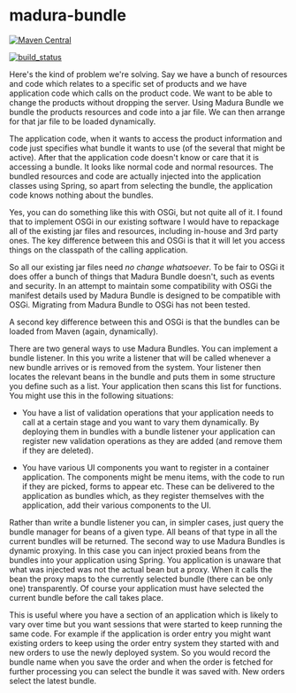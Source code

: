 madura-bundle
============

[![Maven Central](https://maven-badges.herokuapp.com/maven-central/nz.co.senanque/madura-bundles/badge.svg)](http://mvnrepository.com/artifact/nz.co.senanque/madura-bundles)

[![build_status](https://travis-ci.org/RogerParkinson/madura-bundles.svg?branch=master)](https://travis-ci.org/RogerParkinson/madura-bundles)

Here's the kind of problem we're solving. Say we have a bunch of resources and code which relates to a specific set of products and we have application code which calls on the product code. We want to be able to change the products without dropping the server. Using Madura Bundle we bundle the products resources and code into a jar file. We can then arrange for that jar file to be loaded dynamically.

The application code, when it wants to access the product information and code just specifies what bundle it wants to use (of the several that might be active). After that the application code doesn't know or care that it is accessing a bundle. It looks like normal code and normal resources. The bundled resources and code are actually injected into the application classes using Spring, so apart from selecting the bundle, the application code knows nothing about the bundles.

Yes, you can do something like this with OSGi, but not quite all of it. I found that to implement OSGi in our existing software I would have to repackage all of the existing jar files and resources, including in-house and 3rd party ones. The key difference between this and OSGi is that it will let you access things on the classpath of the calling application.

So all our existing jar files need *no change whatsoever*. To be fair to OSGi it does offer a bunch of things that Madura Bundle doesn't, such as events and security. In an attempt to maintain some compatibility with OSGi the manifest details used by Madura Bundle is designed to be compatible with OSGi. Migrating from Madura Bundle to OSGi has not been tested.

A second key difference between this and OSGi is that the bundles can be loaded from Maven (again, dynamically).

There are two general ways to use Madura Bundles. You can implement a bundle listener. In this you write a listener that will be called whenever a new bundle arrives or is removed from the system. Your listener then locates the relevant beans in the bundle and puts them in some structure you define such as a list. Your application then scans this list for functions. You might use this in the following situations: 

 * You have a list of validation operations that your application needs to call at a certain stage and you want to vary them dynamically. By deploying them in bundles with a bundle listener your
application can register new validation operations as they are added (and remove them if they are deleted).

 * You have various UI components you want to register in a container application. The components might be menu items, with the code to run if they are picked, forms to appear etc. These can be
delivered to the application as bundles which, as they register themselves with the application, add their various components to the UI.

Rather than write a bundle listener you can, in simpler cases, just query the bundle manager for beans of a given type. All beans of that type in all the current bundles will be returned.
The second way to use Madura Bundles is dynamic proxying. In this case you can inject proxied beans from the bundles into your application using Spring. You application is unaware that what was injected was not the actual bean but a proxy. When it calls the bean the proxy maps to the currently selected bundle (there can be only one) transparently. Of course your application must have selected the current bundle before the call takes place.

This is useful where you have a section of an application which is likely to vary over time but you want sessions that were started to keep running the same code. For example if the application is order entry you might want existing orders to keep using the order entry system they started with and new orders to use the newly deployed system. So you would record the bundle name when you save the order and when the order is fetched for further processing you can select the bundle it was saved with. New orders select the latest bundle.



